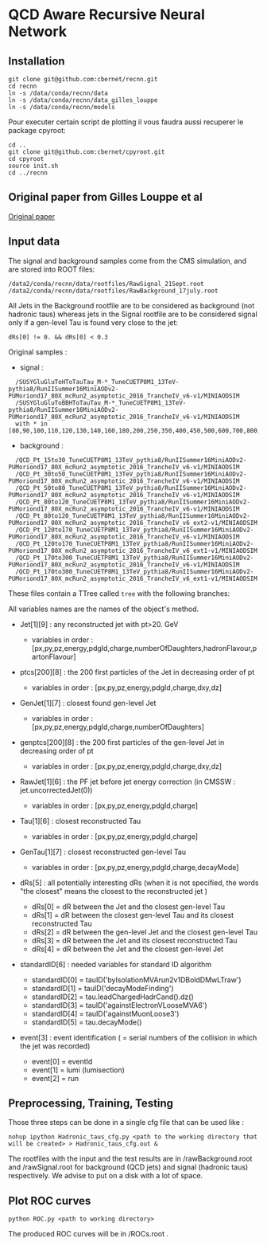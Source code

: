 # QCD Aware Recursive Neural Network

## Installation

```
git clone git@github.com:cbernet/recnn.git 
cd recnn
ln -s /data/conda/recnn/data
ln -s /data/conda/recnn/data_gilles_louppe
ln -s /data/conda/recnn/models
```

Pour executer certain script de plotting il vous faudra aussi recuperer le package cpyroot:

```
cd ..
git clone git@github.com:cbernet/cpyroot.git
cd cpyroot
source init.sh
cd ../recnn
```

## Original paper from Gilles Louppe et al

[Original paper](https://arxiv.org/abs/1702.00748)

## Input data

The signal and background samples come from the CMS simulation, and are stored into ROOT files: 

```
/data2/conda/recnn/data/rootfiles/RawSignal_21Sept.root
/data2/conda/recnn/data/rootfiles/RawBackground_17july.root  
```

All Jets in the Background rootfile are to be considered as background (not hadronic taus) whereas jets in the Signal rootfile are to be considered signal only if a gen-level Tau is found very close to the jet:

```
dRs[0] != 0. && dRs[0] < 0.3
```

Original samples :

* signal :

```
  /SUSYGluGluToHToTauTau_M-*_TuneCUETP8M1_13TeV-pythia8/RunIISummer16MiniAODv2-PUMoriond17_80X_mcRun2_asymptotic_2016_TrancheIV_v6-v1/MINIAODSIM
  /SUSYGluGluToBBHToTauTau_M-*_TuneCUETP8M1_13TeV-pythia8/RunIISummer16MiniAODv2-PUMoriond17_80X_mcRun2_asymptotic_2016_TrancheIV_v6-v1/MINIAODSIM
  with * in [80,90,100,110,120,130,140,160,180,200,250,350,400,450,500,600,700,800,900,1000,1200,1400,1600,1800,2000,2300,2600,2900,3200]
```

* background :

```
  /QCD_Pt_15to30_TuneCUETP8M1_13TeV_pythia8/RunIISummer16MiniAODv2-PUMoriond17_80X_mcRun2_asymptotic_2016_TrancheIV_v6-v1/MINIAODSIM
  /QCD_Pt_30to50_TuneCUETP8M1_13TeV_pythia8/RunIISummer16MiniAODv2-PUMoriond17_80X_mcRun2_asymptotic_2016_TrancheIV_v6-v1/MINIAODSIM
  /QCD_Pt_50to80_TuneCUETP8M1_13TeV_pythia8/RunIISummer16MiniAODv2-PUMoriond17_80X_mcRun2_asymptotic_2016_TrancheIV_v6-v1/MINIAODSIM
  /QCD_Pt_80to120_TuneCUETP8M1_13TeV_pythia8/RunIISummer16MiniAODv2-PUMoriond17_80X_mcRun2_asymptotic_2016_TrancheIV_v6-v1/MINIAODSIM
  /QCD_Pt_80to120_TuneCUETP8M1_13TeV_pythia8/RunIISummer16MiniAODv2-PUMoriond17_80X_mcRun2_asymptotic_2016_TrancheIV_v6_ext2-v1/MINIAODSIM
  /QCD_Pt_120to170_TuneCUETP8M1_13TeV_pythia8/RunIISummer16MiniAODv2-PUMoriond17_80X_mcRun2_asymptotic_2016_TrancheIV_v6-v1/MINIAODSIM
  /QCD_Pt_120to170_TuneCUETP8M1_13TeV_pythia8/RunIISummer16MiniAODv2-PUMoriond17_80X_mcRun2_asymptotic_2016_TrancheIV_v6_ext1-v1/MINIAODSIM
  /QCD_Pt_170to300_TuneCUETP8M1_13TeV_pythia8/RunIISummer16MiniAODv2-PUMoriond17_80X_mcRun2_asymptotic_2016_TrancheIV_v6-v1/MINIAODSIM
  /QCD_Pt_170to300_TuneCUETP8M1_13TeV_pythia8/RunIISummer16MiniAODv2-PUMoriond17_80X_mcRun2_asymptotic_2016_TrancheIV_v6_ext1-v1/MINIAODSIM
```

These files contain a TTree called `tree` with the following branches:

All variables names are the names of the object's method.

* Jet[1][9] : any reconstructed jet with pt>20. GeV
  	* variables in order : [px,py,pz,energy,pdgId,charge,numberOfDaughters,hadronFlavour,partonFlavour]

* ptcs[200][8] : the 200 first particles of the Jet in decreasing order of pt
  	* variables in order : [px,py,pz,energy,pdgId,charge,dxy,dz]

* GenJet[1][7] : closest found gen-level Jet
	 * variables in order : [px,py,pz,energy,pdgId,charge,numberOfDaughters]

* genptcs[200][8] : the 200 first particles of the gen-level Jet in decreasing order of pt
 	 * variables in order : [px,py,pz,energy,pdgId,charge,dxy,dz]

* RawJet[1][6] : the PF jet before jet energy correction (in CMSSW : jet.uncorrectedJet(0))
  	* variables in order : [px,py,pz,energy,pdgId,charge]

* Tau[1][6] : closest reconstructed Tau
  	* variables in order : [px,py,pz,energy,pdgId,charge]

* GenTau[1][7] : closest reconstructed gen-level Tau
  	* variables in order : [px,py,pz,energy,pdgId,charge,decayMode]

* dRs[5] : all potentially interesting dRs (when it is not specified, the words "the closest" means the closest to the reconstructed jet )
  	* dRs[0] = dR between the Jet and the closest gen-level Tau
  	* dRs[1] = dR between the closest gen-level Tau and its closest reconstructed Tau
  	* dRs[2] = dR between the gen-level Jet and the closest gen-level Tau
  	* dRs[3] = dR between the Jet and its closest reconstructed Tau
  	* dRs[4] = dR between the Jet and the closest gen-level Jet

* standardID[6] : needed variables for standard ID algorithm
  	* standardID[0] = tauID('byIsolationMVArun2v1DBoldDMwLTraw')
  	* standardID[1] = tauID('decayModeFinding')
  	* standardID[2] = tau.leadChargedHadrCand().dz()
  	* standardID[3] = tauID('againstElectronVLooseMVA6')
  	* standardID[4] = tauID('againstMuonLoose3')
  	* standardID[5] = tau.decayMode()

* event[3] : event identification ( = serial numbers of the collision in which the jet was recorded)
  	* event[0] = eventId
  	* event[1] = lumi (lumisection)
  	* event[2] = run

## Preprocessing, Training, Testing

Those three steps can be done in a single cfg file that can be used like :

    nohup ipython Hadronic_taus_cfg.py <path to the working directory that will be created> > Hadronic_taus_cfg.out &
    
The rootfiles with the input and the test results are in <workdir>/rawBackground.root and <workdir>/rawSignal.root for background (QCD jets) and signal (hadronic taus) respectively. We advise to put <workdir> on a disk with a lot of space.
    
## Plot ROC curves

    python ROC.py <path to working directory>
    
The produced ROC curves will be in <workdir>/ROCs.root .
